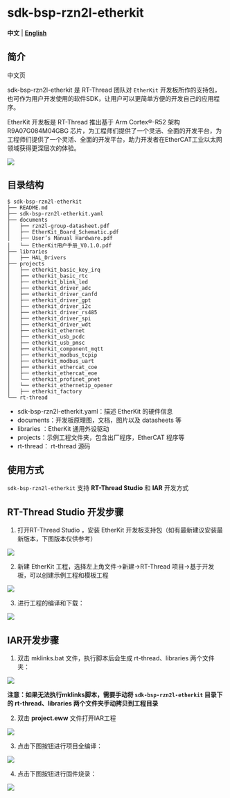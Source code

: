 # sdk-bsp-rzn2l-etherkit

**中文** | [**English**](./README.md)

## 简介

中文页

sdk-bsp-rzn2l-etherkit 是 RT-Thread 团队对 `EtherKit`  开发板所作的支持包，也可作为用户开发使用的软件SDK，让用户可以更简单方便的开发自己的应用程序。

EtherKit 开发板是 RT-Thread 推出基于 Arm Cortex®-R52 架构 R9A07G084M04GBG 芯片，为工程师们提供了一个灵活、全面的开发平台，为工程师们提供了一个灵活、全面的开发平台，助力开发者在EtherCAT工业以太网领域获得更深层次的体验。

![](docs/figures/big.png)

## 目录结构

```
$ sdk-bsp-rzn2l-etherkit
├── README.md
├── sdk-bsp-rzn2l-etherkit.yaml
├── documents
│   ├── rzn2l-group-datasheet.pdf
│   ├── EtherKit_Board_Schematic.pdf
│   ├── User’s Manual Hardware.pdf
│   └── EtherKit用户手册_V0.1.0.pdf
├── libraries
│   ├── HAL_Drivers
├── projects
│   ├── etherkit_basic_key_irq
│   ├── etherkit_basic_rtc
│   ├── etherkit_blink_led
│   ├── etherkit_driver_adc
│   ├── etherkit_driver_canfd
│   ├── etherkit_driver_gpt
│   ├── etherkit_driver_i2c
│   ├── etherkit_driver_rs485
│   ├── etherkit_driver_spi
│   ├── etherkit_driver_wdt
│   ├── etherkit_ethernet
│   ├── etherkit_usb_pcdc
│   ├── etherkit_usb_pmsc
│   ├── etherkit_component_mqtt
│   ├── etherkit_modbus_tcpip
│   ├── etherkit_modbus_uart
│   ├── etherkit_ethercat_coe
│   ├── etherkit_ethercat_eoe
│   └── etherkit_profinet_pnet
│   └── etherkit_ethernetip_opener
│   ├── etherkit_factory
└── rt-thread
```

- sdk-bsp-rzn2l-etherkit.yaml：描述 EtherKit 的硬件信息
- documents：开发板原理图，文档，图片以及 datasheets 等
- libraries ：EtherKit 通用外设驱动
- projects：示例工程文件夹，包含出厂程序，EtherCAT 程序等
- rt-thread： rt-thread 源码

## 使用方式

`sdk-bsp-rzn2l-etherkit` 支持 **RT-Thread Studio** 和 **IAR** 开发方式

## **RT-Thread Studio 开发步骤**

1. 打开RT-Thread Studio ，安装 EtherKit 开发板支持包（如有最新建议安装最新版本，下图版本仅供参考）

![](docs/figures/1.png)

2. 新建 EtherKit 工程，选择左上角文件->新建->RT-Thread 项目->基于开发板，可以创建示例工程和模板工程

![](docs/figures/2.png)

3. 进行工程的编译和下载：

![](docs/figures/3.png)

## IAR开发步骤

1. 双击 mklinks.bat 文件，执行脚本后会生成 rt-thread、libraries 两个文件夹：

![](docs/figures/4.png)

**注意：如果无法执行mklinks脚本，需要手动将 `sdk-bsp-rzn2l-etherkit` 目录下的 rt-thread、libraries 两个文件夹手动拷贝到工程目录**

2. 双击 **project.eww** 文件打开IAR工程

![](docs/figures/5.png)

3. 点击下图按钮进行项目全编译：

![](docs/figures/6.png)

4. 点击下图按钮进行固件烧录：

![](docs/figures/7.png)
